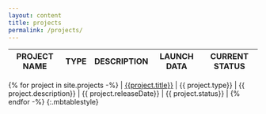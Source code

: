 ```yaml
---
layout: content
title: projects
permalink: /projects/
---
```


| PROJECT NAME  | TYPE | DESCRIPTION | LAUNCH DATA | CURRENT STATUS | 
| :----: | :----: | :----: | :----: | :----: | 
{% for project in site.projects -%}
| [{{project.title}}]({{project.url}}) | {{ project.type}} | {{ project.description}} | {{ project.releaseDate}} | {{ project.status}} | 
{% endfor -%}
{:.mbtablestyle}
